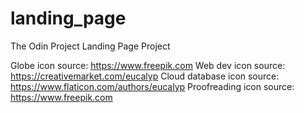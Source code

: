 # landing_page
The Odin Project Landing Page Project


Globe icon source: https://www.freepik.com
Web dev icon source: https://creativemarket.com/eucalyp
Cloud database icon source: https://www.flaticon.com/authors/eucalyp
Proofreading icon source: https://www.freepik.com
